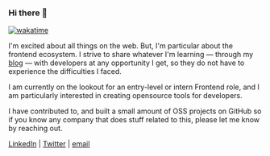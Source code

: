 ### Hi there 👋

[![wakatime](https://wakatime.com/badge/user/5dd70ab7-53a0-4722-a5f5-38a635ebc727.svg)](https://wakatime.com/@5dd70ab7-53a0-4722-a5f5-38a635ebc727)

I'm excited about all things on the web. But, I'm particular about the frontend ecosystem. I strive to share whatever I'm learning — through my [blog](https://meje.dev) — with developers at any opportunity I get, so they do not have to experience the difficulties I faced.

I am currently on the lookout for an entry-level or intern Frontend role, and I am particularly interested in creating opensource tools for developers.

I have contributed to, and built a small amount of OSS projects on GitHub so if you know any company that does stuff related to this, please let me know by reaching out.

[LinkedIn](https://linkedin.com/in/calebolojo) | [Twitter](https://twitter.com/calebolojo) | [email](mailto:belac335@gmail.com)
<!--
**kaf-lamed-beyt/kaf-lamed-beyt** is a ✨ _special_ ✨ repository because its `README.md` (this file) appears on your GitHub profile.

Here are some ideas to get you started:

- 🔭 I’m currently working on ...
- 🌱 I’m currently learning ...
- 👯 I’m looking to collaborate on ...
- 🤔 I’m looking for help with ...
- 💬 Ask me about ...
- 📫 How to reach me: ...
- 😄 Pronouns: ...
- ⚡ Fun fact: ...
-->
